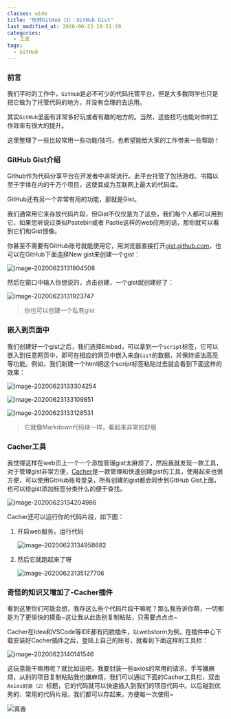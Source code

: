 ```yaml
---
classes: wide
title: "玩转GitHub（1）：GitHub Gist"
last_modified_at: 2020-06-23 10:51:29
categories:
  - 工具
tags:
  - GitHub
---
```


### 前言

我们平时的工作中，`GitHub`是必不可少的代码托管平台，但是大多数同学也只是把它做为了托管代码的地方，并没有合理的去运用。

其实`GitHub`里面有非常多好玩或者有趣的地方的。当然，这些技巧也能对你的工作效率有很大的提升。

这里整理了一些比较常用一些功能/技巧，也希望能给大家的工作带来一些帮助！

### GitHub Gist介绍

Github作为代码分享平台在开发者中非常流行。此平台托管了包括游戏、书籍以至于字体在内的千万个项目，这使其成为互联网上最大的代码库。

GitHub还有另一个非常有用的功能，那就是Gist。

我们通常用它来存放代码片段，但Gist不仅仅是为了这些，我们每个人都可以用到它，如果您听说过类似Pastebin或者 Pastie这样的web应用的话，那你就可以看到它们和Gist很像。

你甚至不需要有GitHub账号就能使用它，用浏览器直接打开[gist.github.com](https://gist.github.com)，也可以在GitHub下面选择New gist来创建一个gist：

![image-20200623131804508](https://blog.ricardolsw.com/image/2Z92jQdYlilUeSjsNdw9kzuEqtmEA6YP.jpg)

然后在窗口中输入你想说的，点击创建，一个gist就创建好了：

![image-20200623131923747](https://blog.ricardolsw.com/image/PNhr2FpF9Jd18ekC8FhovtuNyiDGFRox.jpg)

> 你也可以创建一个私有gist

### 嵌入到页面中

我们创建好一个gist之后，我们选择Embed，可以拿到一个`script`标签，它可以嵌入到任意网页中，即可在相应的网页中嵌入来自`Gist`的数据，并保持语法高亮等功能。例如，我们新建一个html把这个script标签粘贴过去就会看到下面这样的效果：

![image-20200623133304254](https://blog.ricardolsw.com/image/XXMdQab5VzpTNqPoHP9JDneISgh3MhSD.jpg)

![image-20200623133109851](https://blog.ricardolsw.com/image/lrTaOFWAEeqMuFv5eaoTIbO3cFedhcSP.jpg)

![image-20200623133128531](https://blog.ricardolsw.com/image/fmknzCLFAcJo4IEy07EJjGIOyKby3bRn.jpg)

> 它就像Markdown代码块一样，看起来非常的舒服

### Cacher工具

我觉得这样在web页上一个一个添加管理gist太麻烦了，然后我就发现一款工具，对于管理gist非常方便，[Cacher](https://www.cacher.io/)是一款管理和快速创建gist的工具，使用起来也很方便，可以使用GitHub账号登录，所有创建的gist都会同步到GitHub Gist上面，也可以给gist添加标签分类什么的便于查找。

![image-20200623134204986](https://blog.ricardolsw.com/image/SNXWEIEaP7Arbhhua34pShDCzgONDJAs.jpg)

Cacher还可以运行你的代码片段，如下图：

1. 开启web服务，运行代码

   ![image-20200623134958682](https://blog.ricardolsw.com/image/vGCR91eFW0nZCWFGAoyAUiK7OQArhVeh.jpg)

2. 然后它就跑起来了呀

   ![image-20200623135127706](https://blog.ricardolsw.com/image/aRh3dqlZefeNThjfPBPddvrVWLpwZHf3.jpg)

### 奇怪的知识又增加了-Cacher插件

看到这里你们可能会想，我存这么些个代码片段干嘛呢？那么我告诉你萌，一切都是为了更愉快的摸鱼~这让我从此告别复制粘贴，只需要点点点~

Cacher在Idea和VSCode等IDE都有同款插件，以webstorm为例，在插件中心下载安装好Cacher插件之后，登陆上自己的账号，就看到下面这样的工具栏：

![image-20200623140141546](https://blog.ricardolsw.com/image/I2Z2pgoBN6msXWlH8Kb8QoQkkmPQaeai.jpg)

这玩意能干嘛用呢？就比如说吧，我要封装一些axios的常用的请求，手写嫌麻烦，从别的项目复制粘贴我也嫌麻烦，我们可以通过下面的Cacher工具栏，双击`Axios封装（2）`标题，它的代码就可以快速插入到我们的项目代码中。以后碰到优秀的、常用的代码片段，我们都可以存起来，方便每一次使用~

![真香](https://blog.ricardolsw.com/image/vPS1LEaByheP3VzeRFtVZFpnG7kHrndE.jpg)



